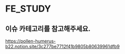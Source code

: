 # FE_STUDY
## 이슈 카테고리를 참고해주세요.
https://pollen-humerus-b22.notion.site/3c277be7712f41b9805b80639961dfb9
